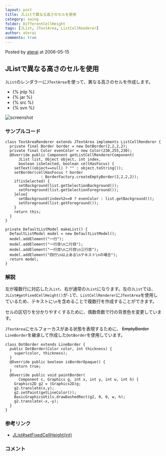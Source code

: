 ```yaml
---
layout: post
title: JListで異なる高さのセルを使用
category: swing
folder: DifferentCellHeight
tags: [JList, JTextArea, ListCellRenderer]
author: aterai
comments: true
---
```


Posted by [aterai](http://terai.xrea.jp/aterai.html) at 2006-05-15

## JListで異なる高さのセルを使用
`JList`のレンダラーに`JTextArea`を使って、異なる高さのセルを作成します。

- {% jnlp %}
- {% jar %}
- {% src %}
- {% svn %}

<!-- dummy comment line for breaking list -->

![screenshot](https://lh6.googleusercontent.com/_9Z4BYR88imo/TQTK2Z8UOTI/AAAAAAAAAWo/7GoDkuVX8Fc/s800/DifferentCellHeight.png)

### サンプルコード
<pre class="prettyprint"><code>class TextAreaRenderer extends JTextArea implements ListCellRenderer {
  private final Border border = new DotBorder(2,2,2,2);
  private final Color evenColor = new Color(230,255,230);
  @Override public Component getListCellRendererComponent(
      JList list, Object object, int index,
      boolean isSelected, boolean cellHasFocus) {
    setText((object==null) ? "" : object.toString());
    setBorder(cellHasFocus ? border
                : BorderFactory.createEmptyBorder(2,2,2,2));
    if(isSelected) {
      setBackground(list.getSelectionBackground());
      setForeground(list.getSelectionForeground());
    }else{
      setBackground(index%2==0 ? evenColor : list.getBackground());
      setForeground(list.getForeground());
    }
    return this;
  }
}

private DefaultListModel makeList() {
  DefaultListModel model = new DefaultListModel();
  model.addElement("一行");
  model.addElement("一行目\n二行目");
  model.addElement("一行目\n二行目\n三行目");
  model.addElement("四行\n以上ある\nテキスト\nの場合");
  return model;
}
</code></pre>

### 解説
左が複数行に対応した`JList`、右が通常の`JList`になります。左の`JList`では、`JList#getFixedCellHeight()`が`-1`で、`ListCellRenderer`に`JTextArea`を使用しているため、テキストに`\n`を含めることで複数行を作成することができます。

セルの区切りを分かりやすくするために、偶数奇数で行の背景色を変更しています。

`JTextArea`にセルフォーカスがある状態を表現するために、 ~~EmptyBorder~~ `LineBorder`を継承して作成した`DotBorder`を使用しています。

<pre class="prettyprint"><code>class DotBorder extends LineBorder {
  public DotBorder(Color color, int thickness) {
    super(color, thickness);
  }
  @Override public boolean isBorderOpaque() {
    return true;
  }
  @Override public void paintBorder(
      Component c, Graphics g, int x, int y, int w, int h) {
    Graphics2D g2 = (Graphics2D)g;
    g2.translate(x,y);
    g2.setPaint(getLineColor());
    BasicGraphicsUtils.drawDashedRect(g2, 0, 0, w, h);
    g2.translate(-x,-y);
  }
}
</code></pre>

### 参考リンク
- [JList#setFixedCellHeight(int)](http://docs.oracle.com/javase/jp/6/api/javax/swing/JList.html#setFixedCellHeight%28int%29)

<!-- dummy comment line for breaking list -->

### コメント
